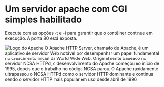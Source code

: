 # Um servidor apache com CGI simples habilitado

Execute com as opções -t e -i para garantir que o contêiner continue em execução. A porta 80 está exposta.

![Logo do Apache](https://download.logo.wine/logo/Apache_HTTP_Server/Apache_HTTP_Server-Logo.wine.png)
O Apache HTTP Server, chamado de Apache, é um aplicativo de servidor Web notável por desempenhar um papel fundamental no crescimento inicial da World Wide Web. Originalmente baseado no servidor NCSA HTTPd, o desenvolvimento do Apache começou no início de 1995, depois que o trabalho no código NCSA parou. O Apache rapidamente ultrapassou o NCSA HTTPd como o servidor HTTP dominante e continua sendo o servidor HTTP mais popular em uso desde abril de 1996.
